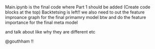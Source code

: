 Main.ipynb is the final code where Part 1 should be added (Create code blocks at the top)
Backtetsing is left!!
we also need to out the feature improance graph for the final primamry model btw
and do the feature importance for the final meta model

and talk about like why they are different etc

@gouthham !!
